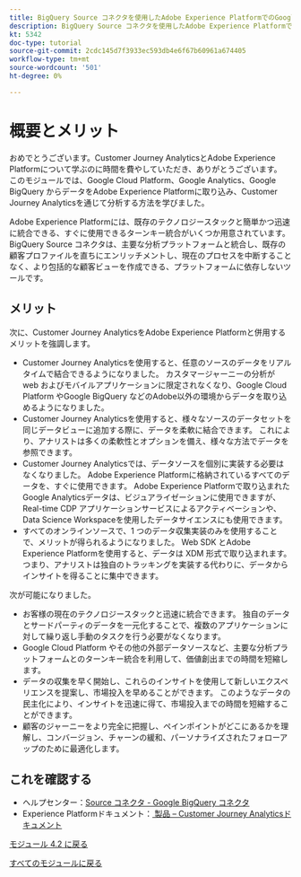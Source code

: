 ```yaml
---
title: BigQuery Source コネクタを使用したAdobe Experience PlatformでのGoogle Analyticsデータの取り込みと分析 – 概要
description: BigQuery Source コネクタを使用したAdobe Experience PlatformでのGoogle Analyticsデータの取り込みと分析 – 概要
kt: 5342
doc-type: tutorial
source-git-commit: 2cdc145d7f3933ec593db4e6f67b60961a674405
workflow-type: tm+mt
source-wordcount: '501'
ht-degree: 0%

---
```


# 概要とメリット

おめでとうございます。Customer Journey AnalyticsとAdobe Experience Platformについて学ぶのに時間を費やしていただき、ありがとうございます。
このモジュールでは、Google Cloud Platform、Google Analytics、Google BigQuery からデータをAdobe Experience Platformに取り込み、Customer Journey Analyticsを通じて分析する方法を学びました。

Adobe Experience Platformには、既存のテクノロジースタックと簡単かつ迅速に統合できる、すぐに使用できるターンキー統合がいくつか用意されています。 BigQuery Source コネクタは、主要な分析プラットフォームと統合し、既存の顧客プロファイルを直ちにエンリッチメントし、現在のプロセスを中断することなく、より包括的な顧客ビューを作成できる、プラットフォームに依存しないツールです。

## メリット

次に、Customer Journey AnalyticsをAdobe Experience Platformと併用するメリットを強調します。

- Customer Journey Analyticsを使用すると、任意のソースのデータをリアルタイムで結合できるようになりました。 カスタマージャーニーの分析が web およびモバイルアプリケーションに限定されなくなり、Google Cloud Platform やGoogle BigQuery などのAdobe以外の環境からデータを取り込めるようになりました。
- Customer Journey Analyticsを使用すると、様々なソースのデータセットを同じデータビューに追加する際に、データを柔軟に結合できます。 これにより、アナリストは多くの柔軟性とオプションを備え、様々な方法でデータを参照できます。
- Customer Journey Analyticsでは、データソースを個別に実装する必要はなくなりました。 Adobe Experience Platformに格納されているすべてのデータを、すぐに使用できます。 Adobe Experience Platformで取り込まれたGoogle Analyticsデータは、ビジュアライゼーションに使用できますが、Real-time CDP アプリケーションサービスによるアクティベーションや、Data Science Workspaceを使用したデータサイエンスにも使用できます。
- すべてのオンラインソースで、1 つのデータ収集実装のみを使用することで、メリットが得られるようになりました。 Web SDK とAdobe Experience Platformを使用すると、データは XDM 形式で取り込まれます。つまり、アナリストは独自のトラッキングを実装する代わりに、データからインサイトを得ることに集中できます。

次が可能になりました。

- お客様の現在のテクノロジースタックと迅速に統合できます。 独自のデータとサードパーティのデータを一元化することで、複数のアプリケーションに対して繰り返し手動のタスクを行う必要がなくなります。
- Google Cloud Platform やその他の外部データソースなど、主要な分析プラットフォームとのターンキー統合を利用して、価値創出までの時間を短縮します。
- データの収集を早く開始し、これらのインサイトを使用して新しいエクスペリエンスを提案し、市場投入を早めることができます。 このようなデータの民主化により、インサイトを迅速に得て、市場投入までの時間を短縮することができます。
- 顧客のジャーニーをより完全に把握し、ペインポイントがどこにあるかを理解し、コンバージョン、チャーンの緩和、パーソナライズされたフォローアップのために最適化します。

## これを確認する

- ヘルプセンター：[Source コネクタ - Google BigQuery コネクタ ](https://experienceleague.adobe.com/docs/experience-platform/sources/connectors/databases/bigquery.html?lang=ja)
- Experience Platformドキュメント：[ 製品 – Customer Journey Analyticsドキュメント ](https://experienceleague.adobe.com/docs/analytics-platform/using/cja-landing.html?lang=ja)

[モジュール 4.2 に戻る](./customer-journey-analytics-bigquery-gcp.md)

[すべてのモジュールに戻る](./../../../overview.md)
